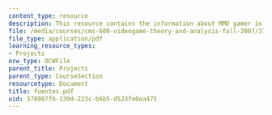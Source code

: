 ```yaml
---
content_type: resource
description: This resource contains the information about MMO gamer in this course.
file: /media/courses/cms-600-videogame-theory-and-analysis-fall-2007/378987fb339d223cb6b5d523fe6ea475_fuentes.pdf
file_type: application/pdf
learning_resource_types:
- Projects
ocw_type: OCWFile
parent_title: Projects
parent_type: CourseSection
resourcetype: Document
title: fuentes.pdf
uid: 378987fb-339d-223c-b6b5-d523fe6ea475
---
```

